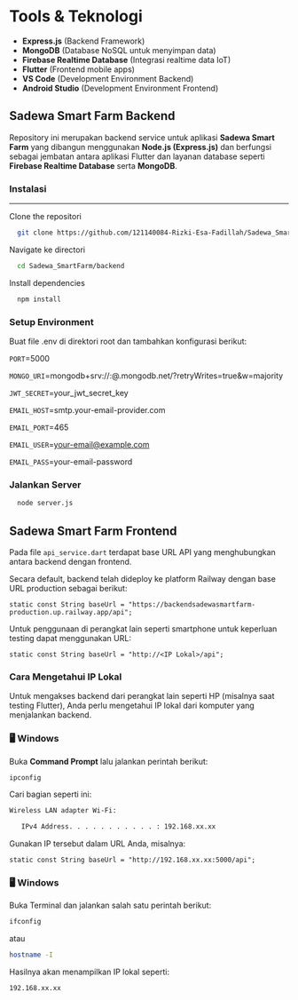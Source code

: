 # Tools & Teknologi

- **Express.js** (Backend Framework)
- **MongoDB** (Database NoSQL untuk menyimpan data)
- **Firebase Realtime Database** (Integrasi realtime data IoT)
- **Flutter** (Frontend mobile apps)
- **VS Code** (Development Environment Backend)
- **Android Studio** (Development Environment Frontend)


## Sadewa Smart Farm Backend

Repository ini merupakan backend service untuk aplikasi **Sadewa Smart Farm** yang dibangun menggunakan **Node.js (Express.js)** dan berfungsi sebagai jembatan antara aplikasi Flutter dan layanan database seperti **Firebase Realtime Database** serta **MongoDB**.

### Instalasi

---

Clone the repositori

```bash
  git clone https://github.com/121140084-Rizki-Esa-Fadillah/Sadewa_SmartFarm.git
```

Navigate ke directori

```bash
  cd Sadewa_SmartFarm/backend
```

Install dependencies

```bash
  npm install
```

### Setup Environment

Buat file .env di direktori root dan tambahkan konfigurasi berikut:

`PORT`=5000

`MONGO_URI`=mongodb+srv://<user>:<password>@<cluster>.mongodb.net/<dbname>?retryWrites=true&w=majority

`JWT_SECRET`=your_jwt_secret_key

`EMAIL_HOST`=smtp.your-email-provider.com

`EMAIL_PORT`=465

`EMAIL_USER`=your-email@example.com

`EMAIL_PASS`=your-email-password

### Jalankan Server

```bash
  node server.js
```

## Sadewa Smart Farm Frontend

Pada file `api_service.dart` terdapat base URL API yang menghubungkan antara backend dengan frontend.

Secara default, backend telah dideploy ke platform Railway dengan base URL production sebagai berikut:

`static const String baseUrl = "https://backendsadewasmartfarm-production.up.railway.app/api";`

Untuk penggunaan di perangkat lain seperti smartphone untuk keperluan testing dapat menggunakan URL:

`static const String baseUrl = "http://<IP Lokal>/api";`

### Cara Mengetahui IP Lokal

Untuk mengakses backend dari perangkat lain seperti HP (misalnya saat testing Flutter), Anda perlu mengetahui IP lokal dari komputer yang menjalankan backend.

### 🖥️ Windows

Buka **Command Prompt** lalu jalankan perintah berikut:

```bash
ipconfig
```

Cari bagian seperti ini:

```bash
Wireless LAN adapter Wi-Fi:

   IPv4 Address. . . . . . . . . . . : 192.168.xx.xx
```

Gunakan IP tersebut dalam URL Anda, misalnya:

`static const String baseUrl = "http://192.168.xx.xx:5000/api";`

### 🖥️ Windows

Buka Terminal dan jalankan salah satu perintah berikut:

```bash
ifconfig
```

atau

```bash
hostname -I
```

Hasilnya akan menampilkan IP lokal seperti:

```bash
192.168.xx.xx
```

